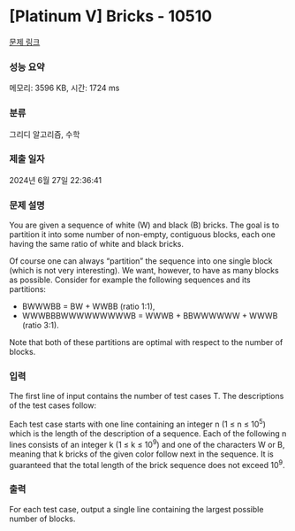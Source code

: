 # [Platinum V] Bricks - 10510 

[문제 링크](https://www.acmicpc.net/problem/10510) 

### 성능 요약

메모리: 3596 KB, 시간: 1724 ms

### 분류

그리디 알고리즘, 수학

### 제출 일자

2024년 6월 27일 22:36:41

### 문제 설명

<p>You are given a sequence of white (W) and black (B) bricks. The goal is to partition it into some number of non-empty, contiguous blocks, each one having the same ratio of white and black bricks.</p>

<p>Of course one can always “partition” the sequence into one single block (which is not very interesting). We want, however, to have as many blocks as possible. Consider for example the following sequences and its partitions:</p>

<ul>
	<li>BWWWBB = BW + WWBB (ratio 1:1),</li>
	<li>WWWBBBWWWWWWWWWB = WWWB + BBWWWWWW + WWWB (ratio 3:1).</li>
</ul>

<p>Note that both of these partitions are optimal with respect to the number of blocks.</p>

### 입력 

 <p>The first line of input contains the number of test cases T. The descriptions of the test cases follow:</p>

<p>Each test case starts with one line containing an integer n (1 ≤ n ≤ 10<sup>5</sup>) which is the length of the description of a sequence. Each of the following n lines consists of an integer k (1 ≤ k ≤ 10<sup>9</sup>) and one of the characters W or B, meaning that k bricks of the given color follow next in the sequence. It is guaranteed that the total length of the brick sequence does not exceed 10<sup>9</sup>.</p>

### 출력 

 <p>For each test case, output a single line containing the largest possible number of blocks.</p>

